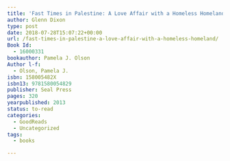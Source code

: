 ```yaml
---
title: 'Fast Times in Palestine: A Love Affair with a Homeless Homeland'
author: Glenn Dixon
type: post
date: 2018-07-28T15:07:22+00:00
url: /fast-times-in-palestine-a-love-affair-with-a-homeless-homeland/
Book Id:
  - 16000331
bookauthor: Pamela J. Olson
Author l-f:
  - Olson, Pamela J.
isbn: 158005482X
isbn13: 9781580054829
publisher: Seal Press
pages: 320
yearpublished: 2013
status: to-read
categories:
  - GoodReads
  - Uncategorized
tags:
  - books

---
```

